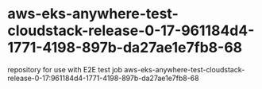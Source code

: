 # aws-eks-anywhere-test-cloudstack-release-0-17-961184d4-1771-4198-897b-da27ae1e7fb8-68
repository for use with E2E test job aws-eks-anywhere-test-cloudstack-release-0-17:961184d4-1771-4198-897b-da27ae1e7fb8-68
